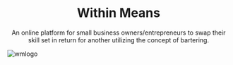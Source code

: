 <h1 align="center"> 
   Within Means
</h1>

   <p align="center"> 
 An online platform for small business owners/entrepreneurs to swap their skill set in return for another utilizing the concept of bartering. </p>


![wmlogo](https://user-images.githubusercontent.com/66086002/122101506-4b1c3000-ce0c-11eb-9ec2-116d43451852.png)

